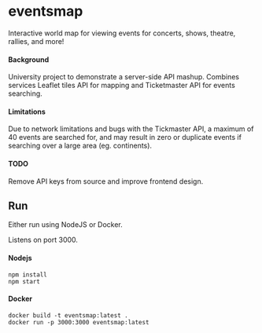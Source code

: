 # eventsmap
Interactive world map for viewing events for concerts, shows, theatre, rallies, and more!

#### Background

University project to demonstrate a server-side API mashup. Combines services Leaflet tiles API for mapping and Ticketmaster API for events searching.

#### Limitations

Due to network limitations and bugs with the Tickmaster API, a maximum of 40 events are searched for, and may result in zero or duplicate events if searching over a large area (eg. continents).

#### TODO

Remove API keys from source and improve frontend design.

## Run

Either run using NodeJS or Docker.

Listens on port 3000.

#### Nodejs

```
npm install
npm start
```

#### Docker

```
docker build -t eventsmap:latest .
docker run -p 3000:3000 eventsmap:latest
```

